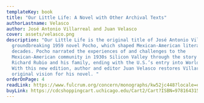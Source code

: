 ```yaml
---
templateKey: book
title: "Our Little Life: A Novel with Other Archival Texts"
authorLastname: Velasco
author: José Antonio Villarreal and Juan Velasco
cover: assets/velasco.png
description: "Our Little Life is the original title of José Antonio Villarreal’s
  groundbreaking 1959 novel Pocho, which shaped Mexican-American literature for
  decades. Pocho narrated the experiences of and challenges to the
  Mexican-American community in 1930s Silicon Valley through the story of
  Richard Rubio and his family, ending with the U.S.’s entry into World War II.
  With this new edition, author and editor Juan Velasco restores Villarreal’s
  original vision for his novel. "
orderOnPage: 4
readLink: https://www.fulcrum.org/concern/monographs/kw52jc448?locale=en
buyLink: https://cdcshoppingcart.uchicago.edu/Cart2/Cart?ISBN=9781643150789&PRESS=lever
---
```

